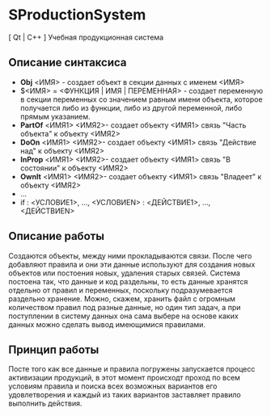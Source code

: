 # SProductionSystem
[ Qt | C++ ] Учебная продукционная система

<h2>Описание синтаксиса</h2>
<ul>
  <li><b>Obj</b> <ИМЯ> - создает объект в секции данных с именем <ИМЯ></li>
  <li>$<ИМЯ> = <ФУНКЦИЯ | ИМЯ | ПЕРЕМЕННАЯ> - создает переменную в секции переменных со значением равным имени объекта, 
  которое получается либо из функции, либо из другой переменной, либо прямым указанием.</li>
  <li><b>PartOf</b> <ИМЯ1> <ИМЯ2>- создает объекту <ИМЯ1> связь "Часть объекта" к объекту <ИМЯ2></li>
  <li><b>DoOn</b> <ИМЯ1> <ИМЯ2>- создает объекту <ИМЯ1> связь "Действие над" к объекту <ИМЯ2></li>
  <li><b>InProp</b> <ИМЯ1> <ИМЯ2>- создает объекту <ИМЯ1> связь "В состоянии" к объекту <ИМЯ2></li>
  <li><b>OwnIt</b> <ИМЯ1> <ИМЯ2>- создает объекту <ИМЯ1> связь "Владеет" к объекту <ИМЯ2></li>
  <li>...</li>
  <li>if : <УСЛОВИЕ1>, ..., <УСЛОВИЕN> : <ДЕЙСТВИЕ1>, ..., <ДЕЙСТВИЕN></li>
</ul>

<h2>Описание работы</h2>

<p>Создаются объекты, между ними прокладываются связи. После чего добавляют правила и они 
эти данные используют для создания новых объектов или постоения новых, удаления старых связей. Система постоена так, что данные и код раздельны, 
то есть данные хранятся отдельно от правил и переменных, поскольку подразумевается раздельно хранение. Можно, скажем, хранить файл с огромным количеством
правил под разные данные, но один тип задач, а при поступлении в систему данных она сама выбере на основе каких данных можно сделать вывод имеющимися 
правилами.</p>

<h2>Принцип работы</h2>

<p>Посте того как все данные и правила погружены запускается процесс активизации продукций, в этот момент происходт проход по всем 
условиям правила и поиска всех возможных вариантов его удовлетворения и каждый из таких вариантов заставляет правило выполнить действия.</p>
